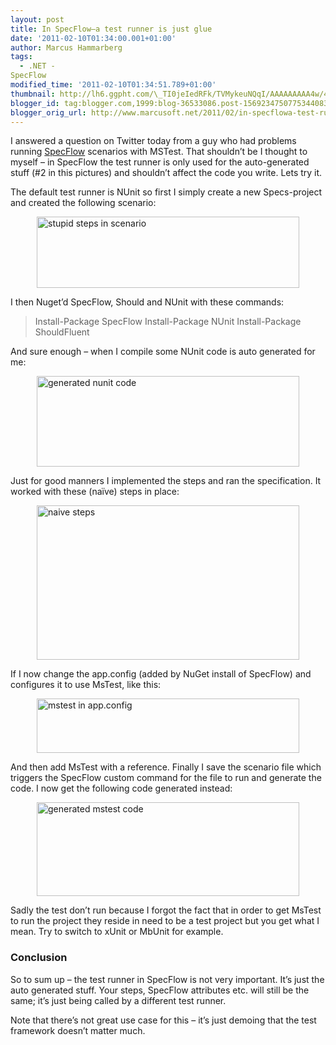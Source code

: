 ```yaml
---
layout: post
title: In SpecFlow–a test runner is just glue
date: '2011-02-10T01:34:00.001+01:00'
author: Marcus Hammarberg
tags:
  - .NET -
SpecFlow
modified_time: '2011-02-10T01:34:51.789+01:00'
thumbnail: http://lh6.ggpht.com/\_TI0jeIedRFk/TVMykeuNQqI/AAAAAAAAA4w/41Mn4IdgjXc/s72-c/stupid%20steps%20in%20scenario_thumb.jpg?imgmax=800
blogger_id: tag:blogger.com,1999:blog-36533086.post-1569234750775344083
blogger_orig_url: http://www.marcusoft.net/2011/02/in-specflowa-test-runner-is-just-glue.html
---
```



I answered a question on Twitter today from a guy who had problems
running <a href="http://www.specflow.org" target="_blank">SpecFlow</a>
scenarios with MSTest. That shouldn’t be I thought to myself – in
SpecFlow the test runner is only used for the auto-generated stuff (#2
in this pictures) and shouldn’t affect the code you write. Lets try it.



The default test runner is NUnit so first I simply create a new
Specs-project and created the following scenario:

[<img
src="http://lh6.ggpht.com/_TI0jeIedRFk/TVMykeuNQqI/AAAAAAAAA4w/41Mn4IdgjXc/stupid%20steps%20in%20scenario_thumb.jpg?imgmax=800"
title="stupid steps in scenario"
style="background-image: none; border-bottom: 0px; border-left: 0px; margin: 0px auto; padding-left: 0px; padding-right: 0px; display: block; float: none; border-top: 0px; border-right: 0px; padding-top: 0px"
data-border="0" width="420" height="114"
alt="stupid steps in scenario" />](http://lh5.ggpht.com/_TI0jeIedRFk/TVMyjuJn5sI/AAAAAAAAA4s/Xe7j2xMEEY0/s1600-h/stupid%20steps%20in%20scenario%5B2%5D.jpg)

I then Nuget’d SpecFlow, Should and NUnit with these commands:

> Install-Package SpecFlow
> Install-Package NUnit
> Install-Package ShouldFluent

And sure enough – when I compile some NUnit code is auto generated for
me:

[<img
src="http://lh5.ggpht.com/_TI0jeIedRFk/TVMymOwl8cI/AAAAAAAAA44/uxKoDqAfkJo/generated%20nunit%20code_thumb.jpg?imgmax=800"
title="generated nunit code"
style="background-image: none; border-bottom: 0px; border-left: 0px; margin: 0px auto; padding-left: 0px; padding-right: 0px; display: block; float: none; border-top: 0px; border-right: 0px; padding-top: 0px"
data-border="0" width="420" height="145" alt="generated nunit code" />](http://lh6.ggpht.com/_TI0jeIedRFk/TVMylcYRZvI/AAAAAAAAA40/9WMJaYg_c3k/s1600-h/generated%20nunit%20code%5B2%5D.jpg)

Just for good manners I implemented the steps and ran the specification.
It worked with these (naïve) steps in place:

[<img
src="http://lh4.ggpht.com/_TI0jeIedRFk/TVMynbozE6I/AAAAAAAAA5A/1c1Cx6LUgS0/naive%20steps_thumb.jpg?imgmax=800"
title="naive steps"
style="background-image: none; border-bottom: 0px; border-left: 0px; margin: 0px auto; padding-left: 0px; padding-right: 0px; display: block; float: none; border-top: 0px; border-right: 0px; padding-top: 0px"
data-border="0" width="420" height="247" alt="naive steps" />](http://lh4.ggpht.com/_TI0jeIedRFk/TVMymoc65fI/AAAAAAAAA48/6d49Kh8UvSU/s1600-h/naive%20steps%5B2%5D.jpg)

If I now change the app.config (added by NuGet install of SpecFlow) and
configures it to use MsTest, like this:

[<img
src="http://lh3.ggpht.com/_TI0jeIedRFk/TVMyomZZ1VI/AAAAAAAAA5I/fsoSoBbBnhk/mstest%20in%20app.config_thumb%5B1%5D.jpg?imgmax=800"
title="mstest in app.config"
style="background-image: none; border-bottom: 0px; border-left: 0px; margin: 0px auto; padding-left: 0px; padding-right: 0px; display: block; float: none; border-top: 0px; border-right: 0px; padding-top: 0px"
data-border="0" width="420" height="87" alt="mstest in app.config" />](http://lh3.ggpht.com/_TI0jeIedRFk/TVMyoPTDQcI/AAAAAAAAA5E/Hb_6LebG-Cg/s1600-h/mstest%20in%20app.config%5B6%5D.jpg)

And then add MsTest with a reference. Finally I save the scenario file
which triggers the SpecFlow custom command for the file to run and
generate the code. I now get the following code generated instead:

[<img
src="http://lh6.ggpht.com/_TI0jeIedRFk/TVMyqiVs4SI/AAAAAAAAA5Q/I_zCfSLsKSE/generated%20mstest%20code_thumb.jpg?imgmax=800"
title="generated mstest code"
style="background-image: none; border-bottom: 0px; border-left: 0px; margin: 0px auto; padding-left: 0px; padding-right: 0px; display: block; float: none; border-top: 0px; border-right: 0px; padding-top: 0px"
data-border="0" width="420" height="150" alt="generated mstest code" />](http://lh6.ggpht.com/_TI0jeIedRFk/TVMyp8G_VcI/AAAAAAAAA5M/fw9ZotqG2FA/s1600-h/generated%20mstest%20code%5B2%5D.jpg)

Sadly the test don’t run because I forgot the fact that in order to get
MsTest to run the project they reside in need to be a test project but
you get what I mean. Try to switch to xUnit or MbUnit for example.

### Conclusion

So to sum up – the test runner in SpecFlow is not very important. It’s
just the auto generated stuff. Your steps, SpecFlow attributes etc. will
still be the same; it’s just being called by a different test runner.

Note that there’s not great use case for this – it’s just demoing that
the test framework doesn’t matter much.
